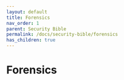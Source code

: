 ```yaml
---
layout: default
title: Forensics
nav_order: 1
parent: Security Bible
permalink: /docs/security-bible/forensics
has_children: true
---
```



# Forensics